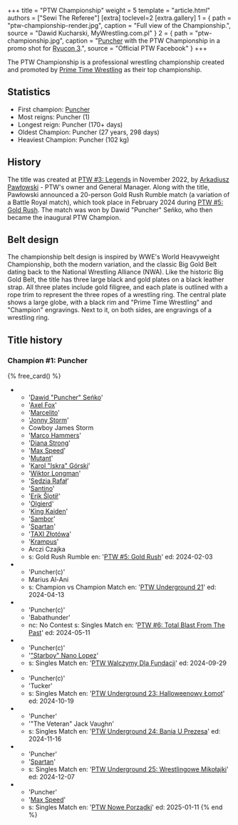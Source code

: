 +++
title = "PTW Championship"
weight = 5
template = "article.html"
authors = ["Sewi The Referee"]
[extra]
toclevel=2
[extra.gallery]
1 = { path = "ptw-championship-render.jpg", caption = "Full view of the Championship.", source = "Dawid Kucharski, MyWrestling.com.pl" }
2 = { path = "ptw-championship.jpg", caption = "[Puncher](@/w/puncher.md) with the PTW Championship in a promo shot for [Ryucon 3](@/e/ptw/2024-07-07-ptw-x-ryucon.md).", source = "Official PTW Facebook" }
+++

The PTW Championship is a professional wrestling championship created and promoted by [Prime Time Wrestling](@/o/ptw.md) as their top championship.

<!-- more -->

## Statistics

* First champion: [Puncher](@/w/puncher.md)
* Most reigns: Puncher (1)
* Longest reign: Puncher (170+ days)
* Oldest Champion: Puncher (27 years, 298 days)
* Heaviest Champion: Puncher (102 kg)

## History

The title was created at [PTW #3: Legends](@/e/ptw/2022-11-26-ptw-3-legends.md) in November 2022, by [Arkadiusz Pawłowski](@/w/pan-pawlowski.md) - PTW's owner and General Manager.
Along with the title, Pawłowski announced a 20-person Gold Rush Rumble match (a variation of a Battle Royal match), which took place in February 2024 during [PTW #5: Gold Rush](@/e/ptw/2024-02-03-ptw-5-gold-rush.md).
The match was won by Dawid "Puncher" Seńko, who then became the inaugural PTW Champion.

## Belt design

The championship belt design is inspired by WWE's World Heavyweight Championship, both the modern variation, and the classic Big Gold Belt dating back to the National Wrestling Alliance (NWA).
Like the historic Big Gold Belt, the title has three large black and gold plates on a black leather strap.
All three plates include gold filigree, and each plate is outlined with a rope trim to represent the three ropes of a wrestling ring.
The central plate shows a large globe, with a black rim and "Prime Time Wrestling" and "Champion" engravings. Next to it, on both sides, are engravings of a wrestling ring.

## Title history

### Champion #1: Puncher

{% free_card() %}
- - '[Dawid "Puncher" Seńko](@/w/puncher.md)'
  - '[Axel Fox](@/w/axel-fox.md)'
  - '[Marcelito](@/w/marcelito.md)'
  - '[Jonny Storm](@/w/jonny-storm.md)'
  - Cowboy James Storm
  - '[Marco Hammers](@/w/marco-hammers.md)'
  - '[Diana Strong](@/w/diana-strong.md)'
  - '[Max Speed](@/w/max-speed.md)'
  - '[Mutant](@/w/mutant.md)'
  - '[Karol "Iskra" Górski](@/w/iskra.md)'
  - '[Wiktor Longman](@/w/wiktor-longman.md)'
  - '[Sędzia Rafał](@/w/alex-brave.md)'
  - '[Santino](@/w/santino.md)'
  - '[Erik Šlotíř](@/w/erik-slotir.md)'
  - '[Olgierd](@/w/olgierd.md)'
  - '[King Kaiden](@/w/king-kaiden.md)'
  - '[Sambor](@/w/sambor.md)'
  - '[Spartan](@/w/spartan.md)'
  - '[TAXI Złotówa](@/w/taxi-zlotowa.md)'
  - '[Krampus](@/w/krampus.md)'
  - Arczi Czajka
  - s: Gold Rush Rumble
    en: '[PTW #5: Gold Rush](@/e/ptw/2024-02-03-ptw-5-gold-rush.md)'
    ed: 2024-02-03
- - 'Puncher(c)'
  - Marius Al-Ani
  - s: Champion vs Champion Match
    en: '[PTW Underground 21](@/e/ptw/2024-04-13-ptw-underground-21.md)'
    ed: 2024-04-13
- - 'Puncher(c)'
  - 'Babathunder'
  - nc: No Contest
    s: Singles Match
    en: '[PTW #6: Total Blast From The Past](@/e/ptw/2024-05-11-ptw-6.md)'
    ed: 2024-05-11
- - 'Puncher(c)'
  - '["Starboy" Nano Lopez](@/w/nano-lopez.md)'
  - s: Singles Match
    en: '[PTW Walczymy Dla Fundacji](@/e/ptw/2024-09-29-ptw-walczymy-dla-fundacji.md)'
    ed: 2024-09-29
- - 'Puncher(c)'
  - 'Tucker'
  - s: Singles Match
    en: '[PTW Underground 23: Halloweenowy Łomot](@/e/ptw/2024-10-19-ptw-underground-23.md)'
    ed: 2024-10-19
- - 'Puncher'
  - '"The Veteran" Jack Vaughn'
  - s: Singles Match
    en: '[PTW Underground 24: Bania U Prezesa](@/e/ptw/2024-11-16-ptw-underground-24.md)'
    ed: 2024-11-16
- - 'Puncher'
  - '[Spartan](@/w/spartan.md)'
  - s: Singles Match
    en: '[PTW Underground 25: Wrestlingowe Mikołajki](@/e/ptw/2024-12-07-ptw-underground-25.md)'
    ed: 2024-12-07
- - 'Puncher'
  - '[Max Speed](@/w/max-speed.md)'
  - s: Singles Match
    en: '[PTW Nowe Porządki](@/e/ptw/2025-01-11-ptw-nowe-porzadki.md)'
    ed: 2025-01-11
{% end %}
